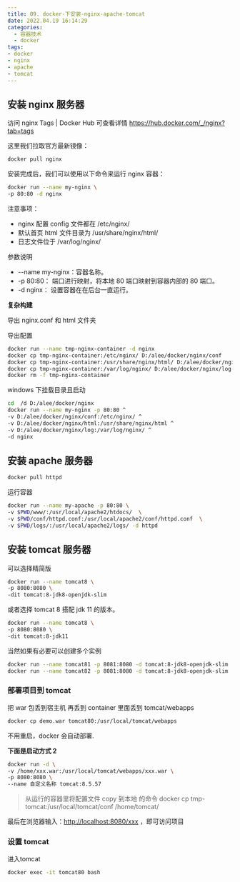 ```yaml
---
title: 09. docker-下安装-nginx-apache-tomcat
date: 2022.04.19 16:14:29
categories:
  - 容器技术
  - docker
tags:
- docker
- nginx
- apache
- tomcat
---
```


## 安装 nginx 服务器

访问 nginx Tags | Docker Hub 可查看详情
<https://hub.docker.com/_/nginx?tab=tags>

这里我们拉取官方最新镜像：

```sh
docker pull nginx
```

安装完成后，我们可以使用以下命令来运行 nginx 容器：

```sh
docker run --name my-nginx \
-p 80:80 -d nginx
```

注意事项：

* nginx 配置 config 文件都在 /etc/nginx/
* 默认首页 html 文件目录为 /usr/share/nginx/html/
* 日志文件位于 /var/log/nginx/

参数说明

* --name my-nginx：容器名称。
* -p 80:80： 端口进行映射，将本地 80 端口映射到容器内部的 80 端口。
* -d nginx： 设置容器在在后台一直运行。

**复杂构建**

导出 nginx.conf 和 html 文件夹

导出配置

```sh
docker run --name tmp-nginx-container -d nginx
docker cp tmp-nginx-container:/etc/nginx/ D:/alee/docker/nginx/conf
docker cp tmp-nginx-container:/usr/share/nginx/html/ D:/alee/docker/nginx/html
docker cp tmp-nginx-container:/var/log/nginx/ D:/alee/docker/nginx/log
docker rm -f tmp-nginx-container
```

windows 下挂载目录且启动

```sh
cd  /d D:/alee/docker/nginx
docker run --name my-nginx -p 80:80 ^
-v D:/alee/docker/nginx/conf:/etc/nginx/ ^
-v D:/alee/docker/nginx/html:/usr/share/nginx/html ^
-v D:/alee/docker/nginx/log:/var/log/nginx/ ^
-d nginx
```

## 安装 apache 服务器

```sh
docker pull httpd
```

运行容器

```sh
docker run --name my-apache -p 80:80 \
-v $PWD/www/:/usr/local/apache2/htdocs/  \
-v $PWD/conf/httpd.conf:/usr/local/apache2/conf/httpd.conf  \
-v $PWD/logs/:/usr/local/apache2/logs/ -d httpd
```

## 安装 tomcat 服务器

可以选择精简版

```sh
docker run --name tomcat8 \
-p 8080:8080 \
-dit tomcat:8-jdk8-openjdk-slim
```

或者选择 tomcat 8 搭配 jdk 11 的版本。

```sh
docker run --name tomcat8 \
-p 8080:8080 \
-dit tomcat:8-jdk11
```

当然如果有必要可以创建多个实例

```sh
docker run --name tomcat81 -p 8081:8080 -d tomcat:8-jdk8-openjdk-slim
docker run --name tomcat82 -p 8081:8080 -d tomcat:8-jdk8-openjdk-slim
```

### 部署项目到 tomcat

把 war 包丢到宿主机 再丢到 container 里面丢到 tomcat/webapps

```sh
docker cp demo.war tomcat80:/usr/local/tomcat/webapps
```

不用重启，docker 会自动部署.

**下面是启动方式 2**

```sh
docker run -d \
-v /home/xxx.war:/usr/local/tomcat/webapps/xxx.war \
-p 8080:8080 \
--name 自定义名称 tomcat:8.5.57
```

> 从运行的容器里将配置文件 copy 到本地 的命令
docker cp tmp-tomcat:/usr/local/tomcat/conf /home/tomcat/

最后在浏览器输入：<http://localhost:8080/xxx> ，即可访问项目

### 设置 tomcat

进入tomcat

```sh
docker exec -it tomcat80 bash
```
